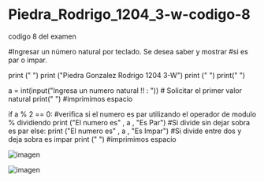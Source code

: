 # Piedra_Rodrigo_1204_3-w-codigo-8
codigo 8 del examen

#Ingresar un número natural por teclado. Se desea saber y mostrar
#si es par o impar.

print (" ")
print ("Piedra Gonzalez Rodrigo 1204 3-W")
print (" ")
print(" ")

a = int(input("Ingresa un numero natural !! : "))                               # Solicitar el primer valor natural
print(" ")                                                                     #imprimimos espacio

if a % 2 == 0:                           #verifica si el numero es par utilizando el operador de modulo % dividiendo
    print ("El numero es" , a , "Es Par")      #Si divide sin dejar sobra es par 
else:
    print ("El numero es" , a , "Es Impar")       #Si divide entre dos y deja sobra es impar
print (" ")                                        #imprimimos espacio

![imagen](https://github.com/user-attachments/assets/8d889487-511b-47ba-b11c-bf6fa14d9d43)

![imagen](https://github.com/user-attachments/assets/390daacd-70c8-4c47-8fec-e49be961a8fc)
